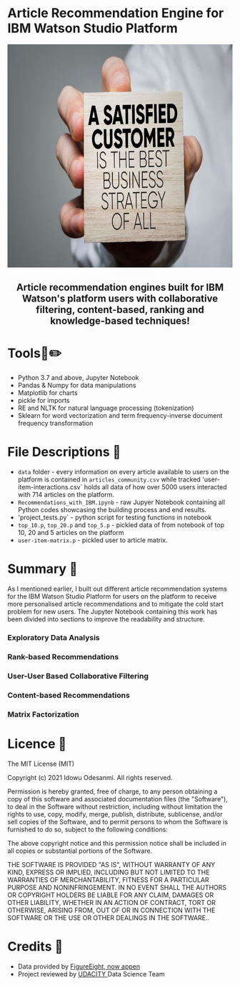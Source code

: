 # Article Recommendation Engine for IBM Watson Studio Platform

<p align="center"> 
    <a href="https://cloud.ibm.com/" target="_blank">
    <img src="https://github.com/joshasgard/Article-Recommendation-Engine/blob/master/static/image.jpg" height="500"></img>
  </a>
  </p>

</p>
<h2 align="center"> Article recommendation engines built for IBM Watson's platform users with collaborative filtering, content-based, ranking and knowledge-based techniques! </h2) </p>

 
 # Tools📢✏️
 - Python 3.7 and above, Jupyter Notebook
 - Pandas & Numpy for data manipulations
 - Matplotlib for charts
 - pickle for imports
 - RE and NLTK for natural language processing (tokenization)
 - Sklearn for word vectorization and term frequency-inverse document frequency transformation

    
 
# File Descriptions 📂

- `data` folder - every information on every article available to users on the platform is contained in `articles_community.csv` while tracked 'user-item-interactions.csv` holds all data of how over 5000 users interacted with 714 articles on the platform.
- `Recommendations_with_IBM.ipynb` - raw Jupyer Notebook containing all Python codes showcasing the building process and end results. 
- 'project_tests.py` - python script for testing functions in notebook
- `top_10.p`,  `top_20.p` and  `top_5.p` - pickled data of from notebook of top 10, 20 and 5 articles on the platform
- `user-item-matrix.p` - pickled user to article matrix. 



# Summary 🎯

As I mentioned earlier, I built out different article recommendation systems for the IBM Watson Studio Platform for users on the platform to receive more personalised article recommendations and to mitigate the cold start problem for new users. The Jupyter Notebook containing this work has been divided into sections to improve the readability and structure. 
    
### Exploratory Data Analysis



### Rank-based Recommendations
    
    
### User-User Based Collaborative Filtering 
    
    
### Content-based Recommendations
    
    
### Matrix Factorization
  


# Licence 📃
The MIT License (MIT)

Copyright (c) 2021 Idowu Odesanmi. All rights reserved. 

Permission is hereby granted, free of charge, to any person obtaining a copy of this software and associated documentation files (the "Software"), to deal in the Software without restriction, including without limitation the rights to use, copy, modify, merge, publish, distribute, sublicense, and/or sell copies of the Software, and to permit persons to whom the Software is furnished to do so, subject to the following conditions:

The above copyright notice and this permission notice shall be included in all copies or substantial portions of the Software.

THE SOFTWARE IS PROVIDED "AS IS", WITHOUT WARRANTY OF ANY KIND, EXPRESS OR IMPLIED, INCLUDING BUT NOT LIMITED TO THE WARRANTIES OF MERCHANTABILITY, FITNESS FOR A PARTICULAR PURPOSE AND NONINFRINGEMENT. IN NO EVENT SHALL THE AUTHORS OR COPYRIGHT HOLDERS BE LIABLE FOR ANY CLAIM, DAMAGES OR OTHER LIABILITY, WHETHER IN AN ACTION OF CONTRACT, TORT OR OTHERWISE, ARISING FROM, OUT OF OR IN CONNECTION WITH THE SOFTWARE OR THE USE OR OTHER DEALINGS IN THE SOFTWARE.. 

# Credits 🚀
* Data provided by <a href = https://appen.com/> FigureEight, now appen </a>
* Project reviewed by <a href = udacity.com> UDACITY </a> Data Science Team
